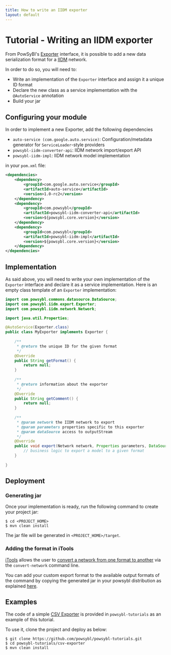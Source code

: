 ```yaml
---
title: How to write an IIDM exporter
layout: default
---
```


# Tutorial - Writing an IIDM exporter

From PowSyBl's [Exporter](../iidm/exporter/index.md) interface, it is possible to add a new
data serialization format for a [IIDM](../iidm/model/index.md) network.

In order to do so, you will need to:
- Write an implementation of the `Exporter` interface and assign it a unique ID format
- Declare the new class as a service implementation with the `@AutoService` annotation
- Build your jar

## Configuring your module

In order to implement a new Exporter, add the following dependencies
- `auto-service (com.google.auto.service)`: Configuration/metadata generator for `ServiceLoader`-style providers
- `powsybl-iidm-converter-api`:  IIDM network import/export API
- `powsybl-iidm-impl`: IIDM network model implementation

in your `pom.xml` file:

```xml
<dependencies>
    <dependency>
        <groupId>com.google.auto.service</groupId>
        <artifactId>auto-service</artifactId>
        <version>1.0-rc2</version>
    </dependency>
    <dependency>
        <groupId>com.powsybl</groupId>
        <artifactId>powsybl-iidm-converter-api</artifactId>
        <version>${powsybl.core.version}</version>
    </dependency>
    <dependency>
        <groupId>com.powsybl</groupId>
        <artifactId>powsybl-iidm-impl</artifactId>
        <version>${powsybl.core.version}</version>
    </dependency>
</dependencies>
```

## Implementation

As said above, you will need to write your own implementation of the `Exporter` interface
and declare it as a service implementation.
Here is an empty class template of an `Exporter` implementation:

```java
import com.powsybl.commons.datasource.DataSource;
import com.powsybl.iidm.export.Exporter;
import com.powsybl.iidm.network.Network;

import java.util.Properties;

@AutoService(Exporter.class)
public class MyExporter implements Exporter {
    
    /**
     * @return the unique ID for the given format
     */
    @Override
    public String getFormat() { 
        return null; 
    }
    
    /**
     * @return information about the exporter
     */
    @Override
    public String getComment() { 
        return null; 
    }
    
    /**
     * @param network the IIDM network to export
     * @param parameters properties specific to this exporter
     * @param dataSource access to outputStream
     */
    @Override
    public void export(Network network, Properties parameters, DataSource dataSource) {
        // business logic to export a model to a given format
    }
    
}
```

## Deployment

### Generating jar

Once your implementation is ready, run the following command to create your project jar:
```
$ cd <PROJECT_HOME>
$ mvn clean install
```

The jar file will be generated in `<PROJECT_HOME>/target`.

### Adding the format in iTools

[iTools](../tools/index.md) allows the user to [convert a network from one format to another](../tools/convert-network.md)
via the `convert-network` command line.

You can add your custom export format to the available output formats of the command by
copying the generated jar in your powsybl distribution as explained [here](). <!-- This link
 will redirect to itools-packager tutorial--> 

## Examples

The code of a simple [CSV Exporter]() is provided in `powsybl-tutorials` as an example of this
tutorial.

To use it, clone the project and deploy as below:
```
$ git clone https://github.com/powsybl/powsybl-tutorials.git
$ cd powsybl-tutorials/csv-exporter
$ mvn clean install
```